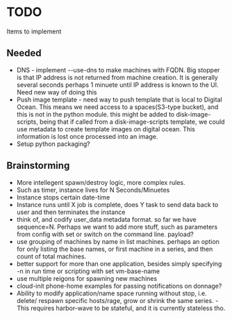 TODO
====

Items to implement

Needed
------
* DNS - implement --use-dns to make machines with FQDN. Big stopper is that IP
address is not returned from machine creation. It is generally several seconds
perhaps 1 minuete until IP address is known to the UI. Need new way of doing this
* Push image template - need way to push template that is local to Digital Ocean. This
means we need access to a spaces(S3-type bucket), and this is not in the python
module. this might be added to disk-image-scripts, being that if called from
a disk-image-scripts template, we could use metadata to create template images
on digital ocean. This information is lost once processed into an image.
* Setup python packaging?

Brainstorming
-----
* More intellegent spawn/destroy logic, more complex rules.
* Such as timer, instance lives for N Seconds/Minuetes
* Instance stops certain date-time
* Instance runs until X job is complete, does Y task to send data back to user
and then terminates the instance
* think of, and codify user_data metadata format. so far we have sequence=N.
Perhaps we want to add more stuff, such as parameters from config with set
or switch on the command line. payload?
* use grouping of machines by name in list machines. perhaps an option for only
listing the base names, or first machine in a series, and then count of total
machines.
* better support for more than one application, besides simply specifying -n
in run time or scripting with set vm-base-name
* use multiple reigons for spawning new machines
* cloud-init phone-home examples for passing notifications on donnage?
* Ability to modify application/name space running without stop, i.e. delete/
respawn specific hosts/rage, grow or shrink the same series. - This requires
harbor-wave to be stateful, and it is currently stateless tho.
